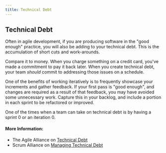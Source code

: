 ```yaml
---
title: Technical Debt
---
```

## Technical Debt
Often in agile development, if you are producing software in the "good enough" practice, you will also be adding to your technical debt. This is the accumulation of short cuts and work-arounds.

Compare it to money. When you charge something on a credit card, you've made a commitment to pay it back later. When you create technical debt, your team *should* commit to addressing those issues on a schedule.

One of the benefits of working iteratively is to frequently showcase your increments and gather feedback. If your first pass is "good enough", and changes are required as a result of that feedback, you may have avoided some unnecessary work. Capture this in your backlog, and include a portion in each sprint to be refactored or improved.

One of the times when a team can take on technical debt is by having a sprint 0 or an iteration 0.
<!-- The article goes here, in GitHub-flavored Markdown. Feel free to add YouTube videos, images, and CodePen/JSBin embeds  -->

#### More Information:
<!-- Please add any articles you think might be helpful to read before writing the article -->
- The Agile Alliance on <a href='https://www.agilealliance.org/introduction-to-the-technical-debt-concept/' target='_blank' rel='nofollow'>Technical Debt</a>
- Scrum Alliance on <a href='https://www.scrumalliance.org/community/articles/2013/july/managing-technical-debt' target='_blank' rel='nofollow'>Managing Technical Debt</a>

